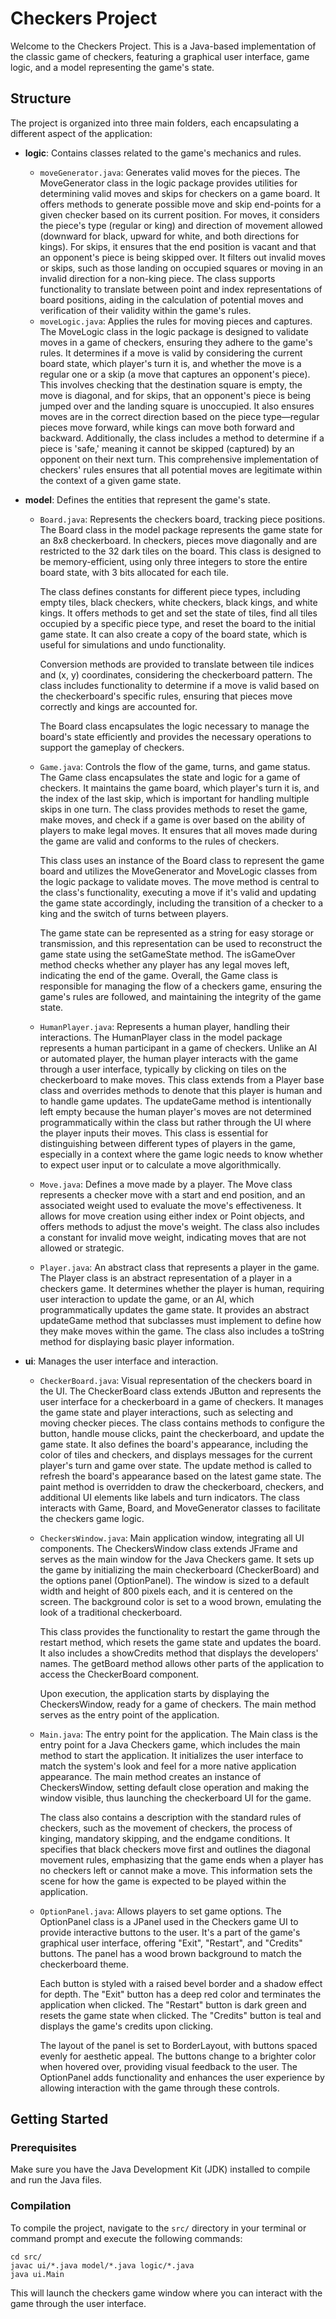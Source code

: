 # Checkers Project

Welcome to the Checkers Project. This is a Java-based implementation of the classic game of checkers, featuring a graphical user interface, game logic, and a model representing the game's state.

## Structure

The project is organized into three main folders, each encapsulating a different aspect of the application:

- **logic**: Contains classes related to the game's mechanics and rules.
  - `moveGenerator.java`: Generates valid moves for the pieces.
      The MoveGenerator class in the logic package provides utilities for determining valid moves and skips for checkers on a game board. It offers methods to generate possible move and skip end-points for a given checker based on its current position. For moves, it considers the piece's type (regular or king) and direction of movement allowed (downward for black, upward for white, and both directions for kings). For skips, it ensures that the end position is vacant and that an opponent's piece is being skipped over. It filters out invalid moves or skips, such as those landing on occupied squares or moving in an invalid direction for a non-king piece. The class supports functionality to translate between point and index representations of board positions, aiding in the calculation of potential moves and verification of their validity within the game's rules.
  - `moveLogic.java`: Applies the rules for moving pieces and captures.
      The MoveLogic class in the logic package is designed to validate moves in a game of checkers, ensuring they adhere to the game's rules. It determines if a move is valid by considering the current board state, which player's turn it is, and whether the move is a regular one or a skip (a move that captures an opponent's piece). This involves checking that the destination square is empty, the move is diagonal, and for skips, that an opponent's piece is being jumped over and the landing square is unoccupied. It also ensures moves are in the correct direction based on the piece type—regular pieces move forward, while kings can move both forward and backward. Additionally, the class includes a method to determine if a piece is 'safe,' meaning it cannot be skipped (captured) by an opponent on their next turn. This comprehensive implementation of checkers' rules ensures that all potential moves are legitimate within the context of a given game state.

- **model**: Defines the entities that represent the game's state.
  - `Board.java`: Represents the checkers board, tracking piece positions.
      The Board class in the model package represents the game state for an 8x8 checkerboard. In checkers, pieces move diagonally and are restricted to the 32 dark tiles on the board. This class is designed to be memory-efficient, using only three integers to store the entire board state, with 3 bits allocated for each tile.

      The class defines constants for different piece types, including empty tiles, black checkers, white checkers, black kings, and white kings. It offers methods to get and set the state of tiles, find all tiles occupied by a specific piece type, and reset the board to the initial game state. It can also create a copy of the board state, which is useful for simulations and undo functionality.

      Conversion methods are provided to translate between tile indices and (x, y) coordinates, considering the checkerboard pattern. The class includes functionality to determine if a move is valid based on the checkerboard's specific rules, ensuring that pieces move correctly and kings are accounted for.

    The Board class encapsulates the logic necessary to manage the board's state efficiently and provides the necessary operations to support the gameplay of checkers.
  - `Game.java`: Controls the flow of the game, turns, and game status.
    The Game class encapsulates the state and logic for a game of checkers. It maintains the game board, which player's turn it is, and the index of the last skip, which is important for handling multiple skips in one turn. The class provides methods to reset the game, make moves, and check if a game is over based on the ability of players to make legal moves. It ensures that all moves made during the game are valid and conforms to the rules of checkers.

    This class uses an instance of the Board class to represent the game board and utilizes the MoveGenerator and MoveLogic classes from the logic package to validate moves. The move method is central to the class's functionality, executing a move if it's valid and updating the game state accordingly, including the transition of a checker to a king and the switch of turns between players.

    The game state can be represented as a string for easy storage or transmission, and this representation can be used to reconstruct the game state using the setGameState method. The isGameOver method checks whether any player has any legal moves left, indicating the end of the game. Overall, the Game class is responsible for managing the flow of a checkers game, ensuring the game's rules are followed, and maintaining the integrity of the game state.
  - `HumanPlayer.java`: Represents a human player, handling their interactions.
  The HumanPlayer class in the model package represents a human participant in a game of checkers. Unlike an AI or automated player, the human player interacts with the game through a user interface, typically by clicking on tiles on the checkerboard to make moves. This class extends from a Player base class and overrides methods to denote that this player is human and to handle game updates. The updateGame method is intentionally left empty because the human player's moves are not determined programmatically within the class but rather through the UI where the player inputs their moves. This class is essential for distinguishing between different types of players in the game, especially in a context where the game logic needs to know whether to expect user input or to calculate a move algorithmically.
  - `Move.java`: Defines a move made by a player.
  The Move class represents a checker move with a start and end position, and an associated weight used to evaluate the move's effectiveness. It allows for move creation using either index or Point objects, and offers methods to adjust the move's weight. The class also includes a constant for invalid move weight, indicating moves that are not allowed or strategic.
  - `Player.java`: An abstract class that represents a player in the game.
  The Player class is an abstract representation of a player in a checkers game. It determines whether the player is human, requiring user interaction to update the game, or an AI, which programmatically updates the game state. It provides an abstract updateGame method that subclasses must implement to define how they make moves within the game. The class also includes a toString method for displaying basic player information.

- **ui**: Manages the user interface and interaction.
  - `CheckerBoard.java`: Visual representation of the checkers board in the UI.
  The CheckerBoard class extends JButton and represents the user interface for a checkerboard in a game of checkers. It manages the game state and player interactions, such as selecting and moving checker pieces. The class contains methods to configure the button, handle mouse clicks, paint the checkerboard, and update the game state. It also defines the board's appearance, including the color of tiles and checkers, and displays messages for the current player's turn and game over state. The update method is called to refresh the board's appearance based on the latest game state. The paint method is overridden to draw the checkerboard, checkers, and additional UI elements like labels and turn indicators. The class interacts with Game, Board, and MoveGenerator classes to facilitate the checkers game logic.
  - `CheckersWindow.java`: Main application window, integrating all UI components.
  The CheckersWindow class extends JFrame and serves as the main window for the Java Checkers game. It sets up the game by initializing the main checkerboard (CheckerBoard) and the options panel (OptionPanel). The window is sized to a default width and height of 800 pixels each, and it is centered on the screen. The background color is set to a wood brown, emulating the look of a traditional checkerboard.

    This class provides the functionality to restart the game through the restart method, which resets the game state and updates the board. It also includes a showCredits method that displays the developers' names. The getBoard method allows other parts of the application to access the CheckerBoard component.

    Upon execution, the application starts by displaying the CheckersWindow, ready for a game of checkers. The main method serves as the entry point of the application.
  - `Main.java`: The entry point for the application.
  The Main class is the entry point for a Java Checkers game, which includes the main method to start the application. It initializes the user interface to match the system's look and feel for a more native application appearance. The main method creates an instance of CheckersWindow, setting default close operation and making the window visible, thus launching the checkerboard UI for the game.

    The class also contains a description with the standard rules of checkers, such as the movement of checkers, the process of kinging, mandatory skipping, and the endgame conditions. It specifies that black checkers move first and outlines the diagonal movement rules, emphasizing that the game ends when a player has no checkers left or cannot make a move. This information sets the scene for how the game is expected to be played within the application.
  - `OptionPanel.java`: Allows players to set game options.
    The OptionPanel class is a JPanel used in the Checkers game UI to provide interactive buttons to the user. It's a part of the game's graphical user interface, offering "Exit", "Restart", and "Credits" buttons. The panel has a wood brown background to match the checkerboard theme.

    Each button is styled with a raised bevel border and a shadow effect for depth. The "Exit" button has a deep red color and terminates the application when clicked. The "Restart" button is dark green and resets the game state when clicked. The "Credits" button is teal and displays the game's credits upon clicking.

     The layout of the panel is set to BorderLayout, with buttons spaced evenly for aesthetic appeal. The buttons change to a brighter color when hovered over, providing visual feedback to the user. The OptionPanel adds functionality and enhances the user experience by allowing interaction with the game through these controls.

## Getting Started

### Prerequisites

Make sure you have the Java Development Kit (JDK) installed to compile and run the Java files.

### Compilation

To compile the project, navigate to the `src/` directory in your terminal or command prompt and execute the following commands:

```shell
cd src/
javac ui/*.java model/*.java logic/*.java
java ui.Main
```
This will launch the checkers game window where you can interact with the game through the user interface.

